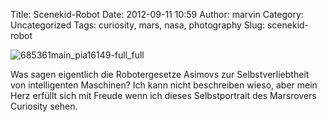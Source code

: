 Title: Scenekid-Robot
Date: 2012-09-11 10:59
Author: marvin
Category: Uncategorized
Tags: curiosity, mars, nasa, photography
Slug: scenekid-robot

![685361main_pia16149-full_full]({filename}/images/685361main_pia16149-full_full.jpg)

Was sagen eigentlich die Robotergesetze Asimovs zur Selbstverliebtheit
von intelligenten Maschinen? Ich kann nicht beschreiben wieso, aber mein
Herz erfüllt sich mit Freude wenn ich dieses Selbstportrait des
Marsrovers Curiosity sehen.

